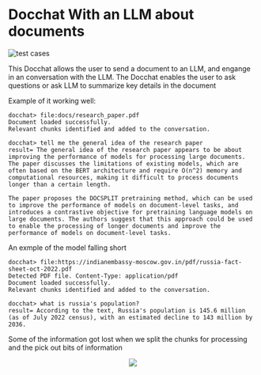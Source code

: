 # Docchat With an LLM about documents

![test cases](https://github.com/matthshiel/docchat/workflows/tests/badge.svg)

This Docchat allows the user to send a document to an LLM, and engange in an
conversation with the LLM. The Docchat enables the user to ask questions or ask 
LLM to summarize key details in the document




Example of it working well:
```
docchat> file:docs/research_paper.pdf
Document loaded successfully.
Relevant chunks identified and added to the conversation.
```
```
docchat> tell me the general idea of the research paper
result= The general idea of the research paper appears to be about improving the performance of models for processing large documents. The paper discusses the limitations of existing models, which are often based on the BERT architecture and require O(n^2) memory and computational resources, making it difficult to process documents longer than a certain length.

The paper proposes the DOCSPLIT pretraining method, which can be used to improve the performance of models on document-level tasks, and introduces a contrastive objective for pretraining language models on large documents. The authors suggest that this approach could be used to enable the processing of longer documents and improve the performance of models on document-level tasks.
```



An exmple of the model falling short 
```
docchat> file:https://indianembassy-moscow.gov.in/pdf/russia-fact-sheet-oct-2022.pdf
Detected PDF file. Content-Type: application/pdf
Document loaded successfully.
Relevant chunks identified and added to the conversation.
```
```
docchat> what is russia's population?
result= According to the text, Russia's population is 145.6 million (as of July 2022 census), with an estimated decline to 143 million by 2036.
```
Some of the information got lost when we split the chunks for processing and the pick out bits of information

<p align="center"><img src="/demo.gif?raw=true"/></p>
